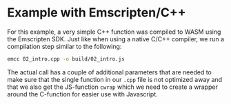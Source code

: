 # Example with Emscripten/C++

For this example, a very simple C++ function was compiled to WASM using the Emscripten SDK. Just
like when using a native C/C++ compiler, we run a compilation step similar to the following:

```bash
emcc 02_intro.cpp -o build/02_intro.js
```

The actual call has a couple of additional parameters that are needed to make sure that the
single function in our `.cpp` file is not optimized away and that we also get the JS-function
`cwrap` which we need to create a wrapper around the C-function for easier use with Javascript.